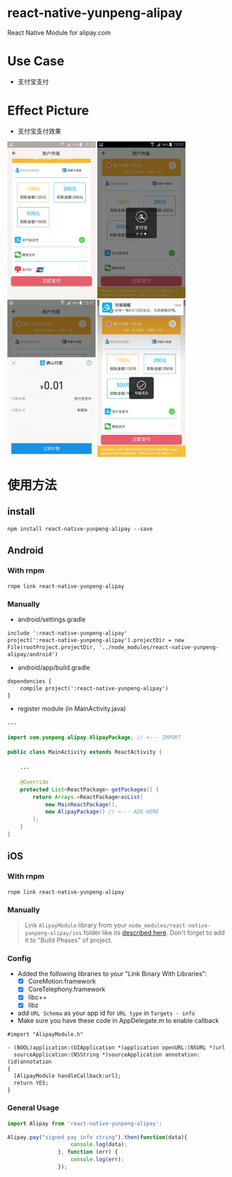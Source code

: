 # react-native-yunpeng-alipay

React Native Module for alipay.com

# Use Case
- 支付宝支付
  
# Effect Picture
  - 支付宝支付效果
  
<a><img width="200" src="./aliPay.jpg"></a>
<a><img width="200" src="./openAliPay.jpg"></a>
<a><img width="200" src="./alioayChoose.jpg"></a>
<a><img width="200" src="./paySucess.jpg"></a>

  
  
  
# 使用方法

## install

```
npm install react-native-yunpeng-alipay --save
```

## Android

### With rnpm

```
rnpm link react-native-yunpeng-alipay
```

### Manually

* android/settings.gradle

```
include ':react-native-yunpeng-alipay'
project(':react-native-yunpeng-alipay').projectDir = new File(rootProject.projectDir, '../node_modules/react-native-yunpeng-alipay/android')
```

* android/app/build.gradle

```
dependencies {
    compile project(':react-native-yunpeng-alipay')
}
```

* register module (in MainActivity.java)

```java
...

import com.yunpeng.alipay.AlipayPackage; // <--- IMPORT

public class MainActivity extends ReactActivity {

    ...

    @Override
    protected List<ReactPackage> getPackages() {
        return Arrays.<ReactPackage>asList(
            new MainReactPackage(),
            new AlipayPackage() // <--- ADD HERE
        );
    }
}
```

## iOS

### With rnpm

```
rnpm link react-native-yunpeng-alipay
```

### Manually

> Link `AlipayModule` library from your `node_modules/react-native-yunpeng-alipay/ios` folder like its [described here](http://facebook.github.io/react-native/docs/linking-libraries-ios.html). Don't forget to add it to "Build Phases" of project.

### Config

* Added the following libraries to your "Link Binary With Libraries":
  * [x] CoreMotion.framework
  * [x] CoreTelephony.framework
  * [x] libc++
  * [x] libz
  
* add `URL Schema` as your app id for `URL type` in `Targets - info`
* Make sure you have these code in AppDelegate.m to enable callback

```objective_c
#import "AlipayModule.h"
```

```objective_c
- (BOOL)application:(UIApplication *)application openURL:(NSURL *)url
  sourceApplication:(NSString *)sourceApplication annotation:(id)annotation
{
  [AlipayModule handleCallback:url];
  return YES;
}
```

### General Usage

```javascript
import Alipay from 'react-native-yunpeng-alipay';

```

```javascript
Alipay.pay("signed pay info string").then(function(data){
                    console.log(data);
                }, function (err) {
                    console.log(err);
                });

```
